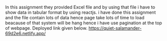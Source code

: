 In this assignment they provided Excel file and by using that file i have to show data in tabular format by using reactjs. i have done this assignment and the file contain lots of data hence page take lots of time to load beacause of that system will be hang hence i have use pagination at the top of webpage. Deployed link given below.
https://quiet-salamander-69d2e6.netlify.app/

